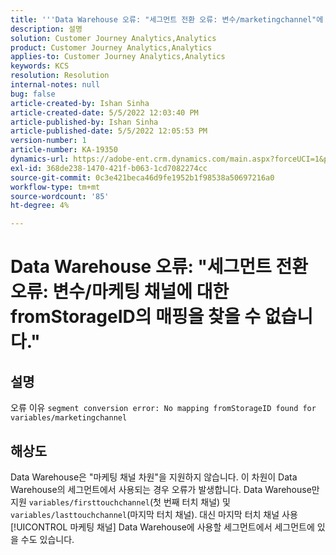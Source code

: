 ```yaml
---
title: '''Data Warehouse 오류: "세그먼트 전환 오류: 변수/marketingchannel"에 대한 StorageID의 매핑을 찾을 수 없습니다.'
description: 설명
solution: Customer Journey Analytics,Analytics
product: Customer Journey Analytics,Analytics
applies-to: Customer Journey Analytics,Analytics
keywords: KCS
resolution: Resolution
internal-notes: null
bug: false
article-created-by: Ishan Sinha
article-created-date: 5/5/2022 12:03:40 PM
article-published-by: Ishan Sinha
article-published-date: 5/5/2022 12:05:53 PM
version-number: 1
article-number: KA-19350
dynamics-url: https://adobe-ent.crm.dynamics.com/main.aspx?forceUCI=1&pagetype=entityrecord&etn=knowledgearticle&id=6b3d8862-6bcc-ec11-a7b5-6045bd00db25
exl-id: 368de238-1470-421f-b063-1cd7082274cc
source-git-commit: 0c3e421beca46d9fe1952b1f98538a50697216a0
workflow-type: tm+mt
source-wordcount: '85'
ht-degree: 4%

---
```


# Data Warehouse 오류: &quot;세그먼트 전환 오류: 변수/마케팅 채널에 대한 fromStorageID의 매핑을 찾을 수 없습니다.&quot;

## 설명

오류 이유 `segment conversion error: No mapping fromStorageID found for variables/marketingchannel`

## 해상도


Data Warehouse은 &quot;마케팅 채널 차원&quot;을 지원하지 않습니다. 이 차원이 Data Warehouse의 세그먼트에서 사용되는 경우 오류가 발생합니다. Data Warehouse만 지원 `variables/firsttouchchannel`(첫 번째 터치 채널) 및 `variables/lasttouchchannel`(마지막 터치 채널). 대신 마지막 터치 채널 사용 [!UICONTROL 마케팅 채널] Data Warehouse에 사용할 세그먼트에서 세그먼트에 있을 수도 있습니다.
